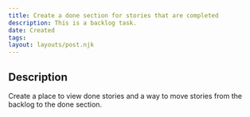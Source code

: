 ```yaml
---
title: Create a done section for stories that are completed
description: This is a backlog task.
date: Created
tags:
layout: layouts/post.njk
---
```

## Description

Create a place to view done stories and a way to move stories from the backlog to the done section.


